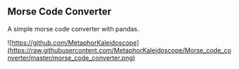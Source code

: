 ## Morse Code Converter

A simple morse code converter with pandas.

![https://github.com/MetaphorKaleidoscope](https://raw.githubusercontent.com/MetaphorKaleidoscope/Morse_code_converter/master/morse_code_converter.png)
